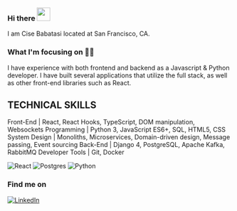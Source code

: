 ### Hi there <img src="https://media.giphy.com/media/hvRJCLFzcasrR4ia7z/giphy.gif" width="30px"> 

I am Cise Babatasi located at San Francisco, CA.

### What I'm focusing on 👩‍💻

I have experience with both front­end and back­end as a Javascript & Python developer. I have built several applications that utilize the full stack, as well as other front-end libraries such as React.

## TECHNICAL SKILLS

Front-End | React, React Hooks, TypeScript, DOM manipulation, Websockets
Programming | Python 3, JavaScript ES6+, SQL, HTML5, CSS
System Design | Monoliths, Microservices, Domain-driven design, Message passing, Event sourcing
Back-End | Django 4, PostgreSQL, Apache Kafka, RabbitMQ
Developer Tools | Git, Docker

![React](https://img.shields.io/badge/react-%2320232a.svg?style=for-the-badge&logo=react&logoColor=%2361DAFB) 
![Postgres](https://img.shields.io/badge/postgres-%23316192.svg?style=for-the-badge&logo=postgresql&logoColor=white)
![Python](https://img.shields.io/badge/python-3.5%20%7C%203.6%20%7C%203.7-blue)

### Find me on 
[![LinkedIn](https://img.shields.io/badge/linkedin-%230077B5.svg?style=for-the-badge&logo=linkedin&logoColor=white)](https://www.linkedin.com/in/cisebabatasi/) 



